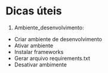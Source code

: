 # Dicas úteis

1. Ambiente_desenvolvimento:
 * Criar ambiente de desenvolvimento
 * Ativar ambiente
 * Instalar frameworks
 * Gerar arquivo requirements.txt
 * Desativar ambimente
   
